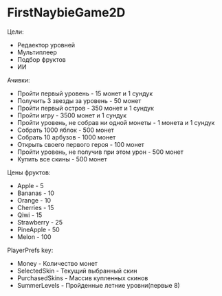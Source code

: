 # FirstNaybieGame2D

Цели:
- Редаектор уровней
- Мультиплеер
- Подбор фруктов
- ИИ

Ачивки:
- Пройти первый уровень - 15 монет и 1 сундук
- Получить 3 звезды за уровень - 50 монет
- Пройти первый остров - 350 монет и 1 сундук
- Пройти игру - 3500 монет и 1 сундук
- Пройти уровень, не собрав ни одной монеты - 1 монета и 1 сундук
- Собрать 1000 яблок - 500 монет
- Собрать 10 арбузов - 1000 монет
- Открыть своего первого героя - 100 монет
- Пройти уровень, не получив при этом урон - 500 монет
- Купить все скины - 500 монет


Цены фруктов:
- Apple - 5
- Bananas - 10
- Orange - 10
- Cherries - 15
- Qiwi - 15
- Strawberry - 25
- PineApple - 50
- Melon - 100


PlayerPrefs key:
- Money - Количество монет
- SelectedSkin - Текущий выбранный скин
- PurchasedSkins - Массив купленных скинов
- SummerLevels - Пройденные летние уровни(первые 8)
